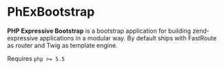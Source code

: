 # PhExBootstrap
__PHP Expressive Bootstrap__ is a bootstrap application for building
zend-expressive applications in a modular way. By default ships with
FastRoute as router and Twig as template engine.

Requires `php >= 5.5`
